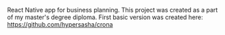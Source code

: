 React Native app for business planning. This project was created as a part of my master's degree diploma. First basic version was created here: https://github.com/hypersasha/crona
